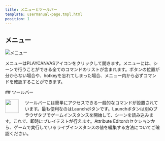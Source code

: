 ```yaml
---
title: メニューとツールバー
template: usermanual-page.tmpl.html
position: 1
---
```


## メニュー

![メニュー][1]

メニューはPLAYCANVASアイコンをクリックして開きます。メニューには、シーンで行うことができる全てのコマンドのリストが含まれます。ボタンの位置が分からない場合や、hotkeyを忘れてしまった場合、メニュー内から必ずコマンドを確認することができます。

## ツールバー

<img src="/images/user-manual/editor/menus-and-toolbar/toolbar.png" style="padding-right: 20px; float: left;" width="44"></img>

ツールバーには簡単にアクセスできる一般的なコマンドが設置されています。最も便利なのはLaunchボタンです。Launchボタンは別のブラウザタブでゲームインスタンスを開始して、シーンを読み込みます。これで、即時にプレイテストが行えます。Attribute Editorのセクションから、ゲームで実行しているライブインスタンスの値を編集する方法についてご確認ください。

[1]: /images/user-manual/editor/menus-and-toolbar/menu.png

